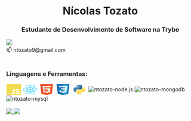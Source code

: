 <div align="center">
  <h1>Nícolas Tozato</h1>
</div>
<div align="center">
  <h3>Estudante de Desenvolvimento de Software na Trybe</h23>
</div>
<div>
  <a href="https://www.linkedin.com/in/n%C3%ADcolas-tozato-a03a7520b/" target="_blank"><img src="https://img.shields.io/badge/-LinkedIn-%230077B5?style=for-the-badge&logo=linkedin&logoColor=white" target="_blank"></a>
</div>
<div>
  📫 ntozato9@gmail.com
</div>
<div style="display: inline_block"><br>
  <h3>Linguagens e Ferramentas:</h3>
  <img align="center" alt="ntozato-Js" height="30" width="40" src="https://raw.githubusercontent.com/devicons/devicon/master/icons/javascript/javascript-plain.svg">
  <img align="center" alt="ntozato-React" height="30" width="40" src="https://raw.githubusercontent.com/devicons/devicon/master/icons/react/react-original.svg">
  <img align="center" alt="ntozato-HTML" height="30" width="40" src="https://raw.githubusercontent.com/devicons/devicon/master/icons/html5/html5-original.svg">
  <img align="center" alt="ntozato-CSS" height="30" width="40" src="https://raw.githubusercontent.com/devicons/devicon/master/icons/css3/css3-original.svg">
  <img align="center" alt="ntozato-Python" height="30" width="40" src="https://raw.githubusercontent.com/devicons/devicon/master/icons/python/python-original.svg">
  <img align="center" alt="ntozato-node.js" height="50" width="50"src="https://cdn.jsdelivr.net/gh/devicons/devicon/icons/nodejs/nodejs-original-wordmark.svg" />
  <img align="center" alt="ntozato-mongodb" height="30" width="40" src="https://cdn.jsdelivr.net/gh/devicons/devicon/icons/mongodb/mongodb-original.svg" />
  <img align="center" alt="ntozato-mysql" height="30" width="40" src="https://cdn.jsdelivr.net/gh/devicons/devicon/icons/mysql/mysql-original.svg" />
 </div>
 <br>
 <div>
  <a href="https://github.com/ntozato">
  <img height="180em" src="https://github-readme-stats.vercel.app/api?username=ntozato&show_icons=true&theme=dark&include_all_commits=true&count_private=true"/>
  <img height="180em" src="https://github-readme-stats.vercel.app/api/top-langs/?username=ntozato&layout=compact&langs_count=7&theme=dark"/>
</div>
